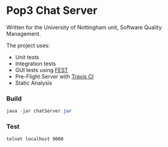 # Pop3 Chat Server

Written for the University of Nottingham unit, Software Quality Management.

The project uses:

- Unit tests
- Integration tests
- GUI tests using [FEST](https://code.google.com/archive/p/fest/)
- Pre-Flight Server with [Travis CI](https://travis-ci.org/)
- Static Analysis


### Build

```java
java -jar chatServer.jar
```

### Test

```bash
telnet localhost 9000
```

